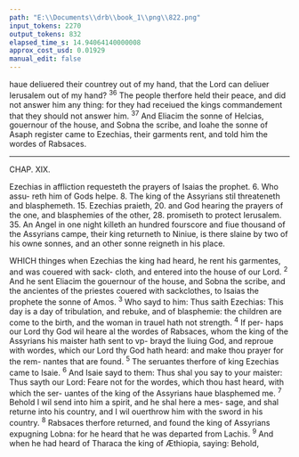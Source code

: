 ```yaml
---
path: "E:\\Documents\\drb\\book_1\\png\\822.png"
input_tokens: 2270
output_tokens: 832
elapsed_time_s: 14.94064140000008
approx_cost_usd: 0.01929
manual_edit: false
---
```

haue deliuered their countrey out of my hand, that the Lord
can deliuer Ierusalem out of my hand? <sup>36</sup> The people therfore
held their peace, and did not answer him any thing: for they
had receiued the kings commandement that they should not
answer him. <sup>37</sup> And Eliacim the sonne of Helcias, gouernour
of the house, and Sobna the scribe, and Ioahe the sonne of
Asaph register came to Ezechias, their garments rent, and told
him the wordes of Rabsaces.

<hr>

CHAP. XIX.

<aside>Ezechias in affliction requesteth the prayers of Isaias the prophet. 6. Who assu-
reth him of Gods helpe. 8. The king of the Assyrians stil threateneth and
blasphemeth. 15. Ezechias praieth, 20. and God hearing the prayers of the
one, and blasphemies of the other, 28. promiseth to protect Ierusalem. 35. An
Angel in one night killeth an hundred fourscore and fiue thousand of the
Assyrians campe, their king returneth to Niniue, is there slaine by two of
his owne sonnes, and an other sonne reigneth in his place.</aside>

WHICH thinges when Ezechias the king had heard,
he rent his garmentes, and was couered with sack-
cloth, and entered into the house of our Lord. <sup>2</sup> And he sent
Eliacim the gouernour of the house, and Sobna the scribe,
and the ancientes of the priestes couered with sackclothes,
to Isaias the prophete the sonne of Amos. <sup>3</sup> Who sayd to
him: Thus saith Ezechias: This day is a day of tribulation, and
rebuke, and of blasphemie: the children are come to the
birth, and the woman in trauel hath not strength. <sup>4</sup> If per-
haps our Lord thy God wil heare al the wordes of Rabsaces,
whom the king of the Assyrians his maister hath sent to vp-
brayd the liuing God, and reproue with wordes, which our
Lord thy God hath heard: and make thou prayer for the rem-
nantes that are found. <sup>5</sup> The seruantes therfore of king
Ezechias came to Isaie. <sup>6</sup> And Isaie sayd to them: Thus shal
you say to your maister: Thus sayth our Lord: Feare not for
the wordes, which thou hast heard, with which the ser-
uantes of the king of the Assyrians haue blasphemed me.
<sup>7</sup> Behold I wil send into him a spirit, and he shal here a mes-
sage, and shal returne into his country, and I wil ouerthrow
him with the sword in his country. <sup>8</sup> Rabsaces therfore
returned, and found the king of Assyrians expugning Lobna:
for he heard that he was departed from Lachis. <sup>9</sup> And when
he had heard of Tharaca the king of Æthiopia, saying:
Behold,